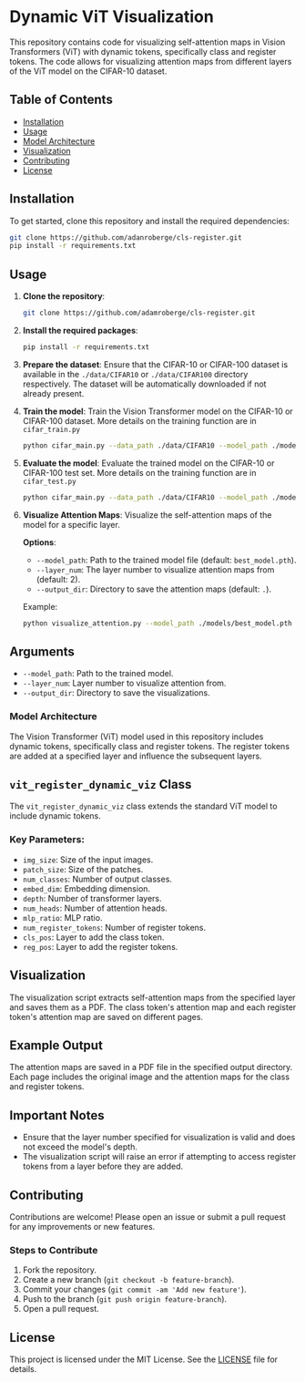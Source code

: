 # Dynamic ViT Visualization

This repository contains code for visualizing self-attention maps in Vision Transformers (ViT) with dynamic tokens, specifically class and register tokens. The code allows for visualizing attention maps from different layers of the ViT model on the CIFAR-10 dataset.

## Table of Contents

- [Installation](#installation)
- [Usage](#usage)
- [Model Architecture](#model-architecture)
- [Visualization](#visualization)
- [Contributing](#contributing)
- [License](#license)

## Installation

To get started, clone this repository and install the required dependencies:

```bash
git clone https://github.com/adanroberge/cls-register.git
pip install -r requirements.txt
```

## Usage

1. **Clone the repository**:
    ```bash
    git clone https://github.com/adamroberge/cls-register.git
    ```

2. **Install the required packages**:
    ```bash
    pip install -r requirements.txt
    ```

3. **Prepare the dataset**:
    Ensure that the CIFAR-10 or CIFAR-100 dataset is available in the `./data/CIFAR10` or `./data/CIFAR100` directory respectively. The dataset will be automatically downloaded if not already present.

4. **Train the model**:
    Train the Vision Transformer model on the CIFAR-10 or CIFAR-100 dataset.
    More details on the training function are in ```cifar_train.py```
    ```bash
    python cifar_main.py --data_path ./data/CIFAR10 --model_path ./models/best_model.pth
    ```

6. **Evaluate the model**:
    Evaluate the trained model on the CIFAR-10 or CIFAR-100 test set.
    More details on the training function are in ```cifar_test.py```
    ```bash
    python cifar_main.py --data_path ./data/CIFAR10 --model_path ./models/best_model.pth
    ```

8. **Visualize Attention Maps**:
    Visualize the self-attention maps of the model for a specific layer.

    **Options**:
    - `--model_path`: Path to the trained model file (default: `best_model.pth`).
    - `--layer_num`: The layer number to visualize attention maps from (default: 2).
    - `--output_dir`: Directory to save the attention maps (default: `.`).

    Example:
    ```bash
    python visualize_attention.py --model_path ./models/best_model.pth --layer_num 5 --output_dir ./attention_maps
    ```

## Arguments

- `--model_path`: Path to the trained model.
- `--layer_num`: Layer number to visualize attention from.
- `--output_dir`: Directory to save the visualizations.


### Model Architecture

The Vision Transformer (ViT) model used in this repository includes dynamic tokens, specifically class and register tokens. The register tokens are added at a specified layer and influence the subsequent layers.


## `vit_register_dynamic_viz` Class

The `vit_register_dynamic_viz` class extends the standard ViT model to include dynamic tokens.

### Key Parameters:
- `img_size`: Size of the input images.
- `patch_size`: Size of the patches.
- `num_classes`: Number of output classes.
- `embed_dim`: Embedding dimension.
- `depth`: Number of transformer layers.
- `num_heads`: Number of attention heads.
- `mlp_ratio`: MLP ratio.
- `num_register_tokens`: Number of register tokens.
- `cls_pos`: Layer to add the class token.
- `reg_pos`: Layer to add the register tokens.


## Visualization

The visualization script extracts self-attention maps from the specified layer and saves them as a PDF. The class token's attention map and each register token's attention map are saved on different pages.


## Example Output

The attention maps are saved in a PDF file in the specified output directory. Each page includes the original image and the attention maps for the class and register tokens.


## Important Notes

- Ensure that the layer number specified for visualization is valid and does not exceed the model's depth.
- The visualization script will raise an error if attempting to access register tokens from a layer before they are added.


## Contributing

Contributions are welcome! Please open an issue or submit a pull request for any improvements or new features.

### Steps to Contribute
1. Fork the repository.
2. Create a new branch (`git checkout -b feature-branch`).
3. Commit your changes (`git commit -am 'Add new feature'`).
4. Push to the branch (`git push origin feature-branch`).
5. Open a pull request.


## License

This project is licensed under the MIT License. See the [LICENSE](LICENSE) file for details.

